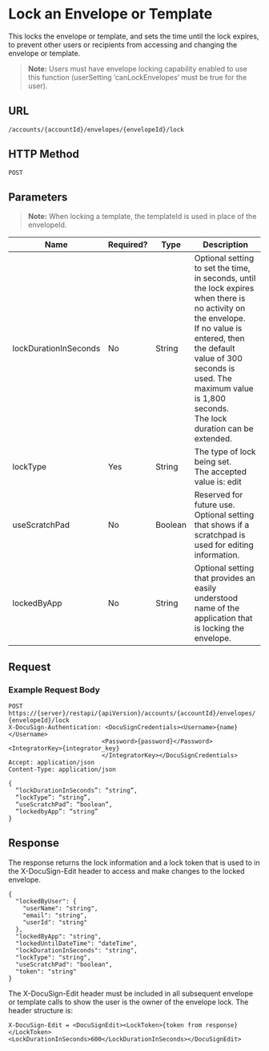 # Lock an Envelope or Template

This locks the envelope or template, and sets the time until the lock expires,
to prevent other users or recipients from accessing and changing the envelope or template.

>**Note:** Users must have envelope locking capability enabled to use this
> function (userSetting ‘canLockEnvelopes’ must be true for the user).

## URL

    /accounts/{accountId}/envelopes/{envelopeId}/lock

## HTTP Method

    POST

## Parameters

>**Note:** When locking a template, the templateId is used in place of the envelopeId.

|Name|Required?|Type|Description|
|----|---------|----|-----------|
|lockDurationInSeconds|No|String|Optional setting to set the time, in seconds, until the lock expires when there is no activity on the envelope.<br/>If no value is entered, then the default value of 300 seconds is used. The maximum value is 1,800 seconds.<br/>The lock duration can be extended.|
|lockType|Yes|String|The type of lock being set.<br/>The accepted value is: edit|
|useScratchPad|No|Boolean|Reserved for future use.<br/>Optional setting that shows if a scratchpad is used for editing information.|
|lockedByApp|No|String|Optional setting that provides an easily understood name of the application that is locking the envelope.|

## Request

### Example Request Body

    POST https://{server}/restapi/{apiVersion}/accounts/{accountId}/envelopes/
    {envelopeId}/lock
    X-DocuSign-Authentication: <DocuSignCredentials><Username>{name}</Username>
                              <Password>{password}</Password><IntegratorKey>{integrator_key}
                              </IntegratorKey></DocuSignCredentials>
    Accept: application/json
    Content-Type: application/json
    
    {
      “lockDurationInSeconds”: “string”,
      “lockType”: “string”,
      “useScratchPad”: “boolean”,
      “lockedbyApp”: “string”
    }

## Response

The response returns the lock information and a lock token that is used to in the
X-DocuSign-Edit header to access and make changes to the locked envelope.

    {
      "lockedByUser": {
        "userName": "string",
        "email": "string",
        "userId": "string"
      },
      "lockedByApp": "string",
      "lockedUntilDateTime": "dateTime",
      "lockDurationInSeconds": "string",
      "lockType": "string",
      "useScratchPad": "boolean",
      "token": "string"
    }

The X-DocuSign-Edit header must be included in all subsequent envelope or template calls
to show the user is the owner of the envelope lock. The header structure is:

    X-DocuSign-Edit = <DocuSignEdit><LockToken>{token from response}</LockToken>
    <LockDurationInSeconds>600</LockDurationInSeconds></DocuSignEdit>
